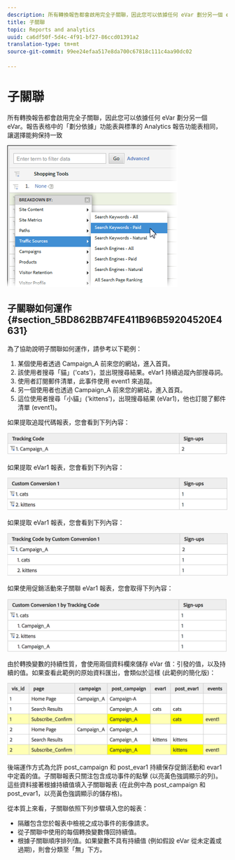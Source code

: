 ```yaml
---
description: 所有轉換報告都會啟用完全子關聯，因此您可以依據任何 eVar 劃分另一個 eVar。報告表格中的「劃分依據」功能表與標準的 Analytics 報告功能表相同，讓選擇能夠保持一致
title: 子關聯
topic: Reports and analytics
uuid: ca6df50f-5d4c-4f91-bf27-86ccd01391a2
translation-type: tm+mt
source-git-commit: 99ee24efaa517e8da700c67818c111c4aa90dc02

---
```



# 子關聯

所有轉換報告都會啟用完全子關聯，因此您可以依據任何 eVar 劃分另一個 eVar。報告表格中的「劃分依據」功能表與標準的 Analytics 報告功能表相同，讓選擇能夠保持一致

![](assets/subrelations.png)

## 子關聯如何運作 {#section_5BD862BB74FE411B96B59204520E4631}

為了協助說明子關聯如何運作，請參考以下範例：

1. 某個使用者透過 Campaign_A 前來您的網站，進入首頁。
1. 該使用者搜尋「貓」(&#39;cats&#39;)，並出現搜尋結果。eVar1 持續追蹤內部搜尋詞。
1. 使用者訂閱郵件清單，此事件使用 event1 來追蹤。
1. 另一個使用者也透過 Campaign_A 前來您的網站，進入首頁。
1. 這位使用者搜尋「小貓」(&#39;kittens&#39;)，出現搜尋結果 (eVar1)，他也訂閱了郵件清單 (event1)。

如果提取追蹤代碼報表，您會看到下列內容：

![](assets/subrel_1.png)

如果提取 eVar1 報表，您會看到下列內容：

![](assets/subrel_2.png)

如果提取 eVar1 報表，您會看到下列內容：

![](assets/subrel_3.png)

如果使用促銷活動來子關聯 eVar1 報表，您會取得下列內容：

![](assets/subrel_4.png)

由於轉換變數的持續性質，會使用兩個資料欄來儲存 eVar 值：引發的值，以及持續的值。如果查看此範例的原始資料匯出，會類似於這樣 (此範例的簡化版)：

![](assets/subrel_5.png)

後端運作方式為允許 post_campaign 和 post_evar1 持續保存促銷活動和 evar1 中定義的值。子關聯報表只關注包含成功事件的點擊 (以亮黃色強調顯示的列)。這些資料接著根據持續值填入子關聯報表 (在此例中為 post_campaign 和 post_evar1，以亮黃色強調顯示的儲存格)。

從本質上來看，子關聯依照下列步驟填入您的報表：

* 隔離包含您於報表中檢視之成功事件的影像請求。
* 從子關聯中使用的每個轉換變數傳回持續值。
* 根據子關聯順序排列值。如果變數不具有持續值 (例如假設 eVar 從未定義或過期)，則會分類至「無」下方。


